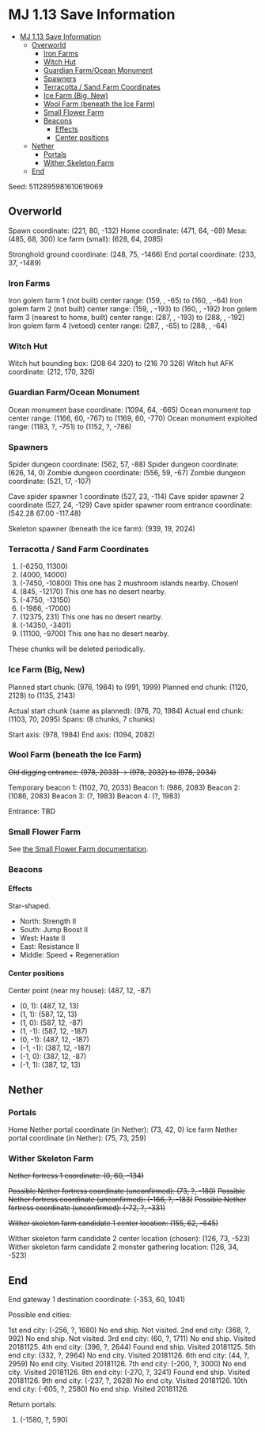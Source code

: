 # MJ 1.13 Save Information

- [MJ 1.13 Save Information](#mj-113-save-information)
    - [Overworld](#overworld)
        - [Iron Farms](#iron-farms)
        - [Witch Hut](#witch-hut)
        - [Guardian Farm/Ocean Monument](#guardian-farmocean-monument)
        - [Spawners](#spawners)
        - [Terracotta / Sand Farm Coordinates](#terracotta--sand-farm-coordinates)
        - [Ice Farm (Big, New)](#ice-farm-big-new)
        - [Wool Farm (beneath the Ice Farm)](#wool-farm-beneath-the-ice-farm)
        - [Small Flower Farm](#small-flower-farm)
        - [Beacons](#beacons)
            - [Effects](#effects)
            - [Center positions](#center-positions)
    - [Nether](#nether)
        - [Portals](#portals)
        - [Wither Skeleton Farm](#wither-skeleton-farm)
    - [End](#end)

Seed: 5112895981610619069

## Overworld

Spawn coordinate: (221, 80, -132)
Home coordinate: (471, 64, -69)
Mesa: (485, 68, 300)
Ice farm (small): (628, 64, 2085)

Stronghold ground coordinate: (248, 75, -1466)
End portal coordinate: (233, 37, -1489)

### Iron Farms

Iron golem farm 1  (not built) center range: (159, , -65) to (160, , -64)
Iron golem farm 2  (not built) center range: (159, , -193) to (160, , -192)
Iron golem farm 3 (nearest to home, built) center range: (287, , -193) to (288, , -192)
Iron golem farm 4 (vetoed) center range: (287, , -65) to (288, , -64)

### Witch Hut

Witch hut bounding box: (208  64  320) to (216 70  326)
Witch hut AFK coordinate: (212, 170, 326)

### Guardian Farm/Ocean Monument

Ocean monument base coordinate: (1094, 64, -665)
Ocean monument top center range: (1166, 60, -767) to (1169, 60, -770)
Ocean monument exploited range: (1183, ?, -751) to (1152, ?, -786)

### Spawners

Spider dungeon coordinate: (562, 57, -88)
Spider dungeon coordinate: (626, 14, 0)
Zombie dungeon coordinate: (556, 59, -67)
Zombie dungeon coordinate: (521, 17, -107)

Cave spider spawner 1 coordinate (527, 23, -114)
Cave spider spawner 2 coordinate (527, 24, -129)
Cave spider spawner room entrance coordinate: (542.28 67.00 -117.48)

Skeleton spawner (beneath the ice farm): (939, 19, 2024)

### Terracotta / Sand Farm Coordinates

1. (-6250, 11300)
2. (4000, 14000)
3. (-7450, -10800) This one has 2 mushroom islands nearby. Chosen!
4. (845, -12170) This one has no desert nearby.
5. (-4750, -13150)
6. (-1986, -17000)
7. (12375, 231) This one has no desert nearby.
8. (-14350, -3401)
9. (11100, -9700) This one has no desert nearby.

These chunks will be deleted periodically.

### Ice Farm (Big, New)

Planned start chunk: (976, 1984) to (991, 1999)
Planned end chunk: (1120, 2128) to (1135, 2143)

Actual start chunk (same as planned): (976, 70, 1984)
Actual end chunk: (1103, 70, 2095)
Spans: (8 chunks, 7 chunks)

Start axis: (978, 1984)
End axis: (1094, 2082)

### Wool Farm (beneath the Ice Farm)

~~Old digging entrance: (978, 2033) -> (978, 2032) to (978, 2034)~~

Temporary beacon 1: (1102, 70, 2033)
Beacon 1: (986, 2083)
Beacon 2: (1086, 2083)
Beacon 3: (?, 1983)
Beacon 4: (?, 1983)

Entrance: TBD

### Small Flower Farm

See [the Small Flower Farm documentation](Small%20Flower%20Farm.md#flower-forest-candidates).

### Beacons

#### Effects

Star-shaped.

- North: Strength II
- South: Jump Boost II
- West: Haste II
- East: Resistance II
- Middle: Speed + Regeneration

#### Center positions

Center point (near my house): (487, 12, -87)

- (0, 1): (487, 12, 13)
- (1, 1): (587, 12, 13)
- (1, 0): (587, 12, -87)
- (1, -1): (587, 12, -187)
- (0, -1): (487, 12, -187)
- (-1, -1): (387, 12, -187)
- (-1, 0): (387, 12, -87)
- (-1, 1): (387, 12, 13)

## Nether

### Portals

Home Nether portal coordinate (in Nether): (73, 42, 0)
Ice farm Nether portal coordinate (in Nether): (75, 73, 259)

### Wither Skeleton Farm

~~Nether fortress 1 coordinate: (0, 60, -134)~~

~~Possible Nether fortress coordinate (unconfirmed): (73, ?, -180)~~
~~Possible Nether fortress coordinate (unconfirmed): (-166, ?, -183)~~
~~Possible Nether fortress coordinate (unconfirmed): (-72, ?, -331)~~

~~Wither skeleton farm candidate 1 center location: (155, 62, -645)~~

Wither skeleton farm candidate 2 center location (chosen): (126, 73, -523)
Wither skeleton farm candidate 2 monster gathering location: (126, 34, -523)

## End

End gateway 1 destination coordinate: (-353, 60, 1041)

Possible end cities:

1st end city: (-256, ?, 1680) No end ship. Not visited.
2nd end city: (368, ?, 992) No end ship. Not visited.
3rd end city: (60, ?, 1711) No end ship. Visited 20181125.
4th end city: (396, ?, 2644) Found end ship. Visited 20181125.
5th end city: (332, ?, 2964) No end city. Visited 20181126.
6th end city: (44, ?, 2959) No end city. Visited 20181126.
7th end city: (-200, ?, 3000) No end city. Visited 20181126.
8th end city: (-270, ?, 3241) Found end ship. Visited 20181126.
9th end city: (-237, ?, 2628) No end city. Visited 20181126.
10th end city: (-605, ?, 2580) No end ship. Visited 20181126.

Return portals:

1. (-1580, ?, 590)
